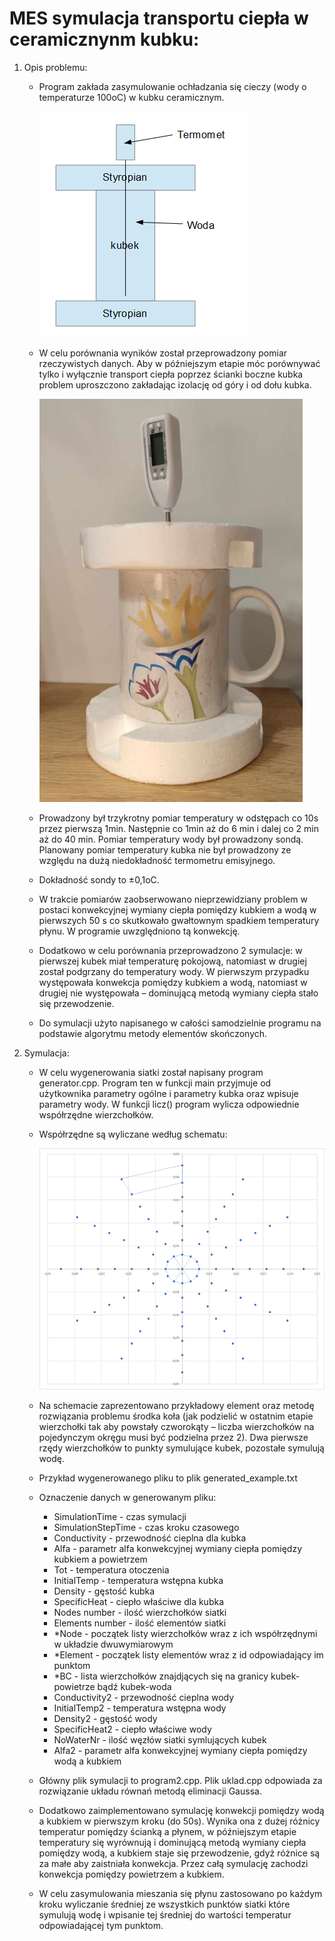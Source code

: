 # MES symulacja transportu ciepła w ceramicznynm kubku:
1. Opis problemu: 
    -  Program zakłada zasymulowanie ochładzania się cieczy (wody o temperaturze 100oC) w kubku ceramicznym.

        ![alt text](image-1.png)
    -  W celu porównania wyników został przeprowadzony pomiar rzeczywistych danych. Aby w późniejszym etapie móc porównywać tylko i wyłącznie transport ciepła poprzez ścianki boczne kubka problem uproszczono zakładając izolację od góry i od dołu kubka.

        ![alt text](image.png)
    -  Prowadzony był trzykrotny pomiar temperatury w odstępach co 10s przez pierwszą 1min. Następnie co 1min aż do 6 min i dalej co 2 min aż do 40 min. Pomiar temperatury wody był prowadzony sondą. Planowany pomiar temperatury kubka nie był prowadzony ze względu na dużą niedokładność termometru emisyjnego.
    -  Dokładność sondy to ±0,1oC.
    -  W trakcie pomiarów zaobserwowano nieprzewidziany problem w postaci konwekcyjnej wymiany ciepła pomiędzy kubkiem a wodą w pierwszych 50 s co skutkowało gwałtownym spadkiem temperatury płynu. W programie uwzględniono tą konwekcję.
    -  Dodatkowo w celu porównania przeprowadzono 2 symulacje: w pierwszej kubek miał temperaturę pokojową, natomiast w drugiej został podgrzany do temperatury wody. W pierwszym przypadku występowała konwekcja pomiędzy kubkiem a wodą, natomiast w drugiej nie występowała – dominującą metodą wymiany ciepła stało się przewodzenie.
    -  Do symulacji użyto napisanego w całości samodzielnie programu na podstawie algorytmu metody elementów skończonych. 
2. Symulacja:
    -  W celu wygenerowania siatki został napisany program generator.cpp. Program ten w funkcji main przyjmuje od użytkownika parametry ogólne i parametry kubka oraz wpisuje parametry wody. W funkcji licz() program wylicza odpowiednie współrzędne wierzchołków.
    -  Współrzędne są wyliczane według schematu:

        ![alt text](image-2.png)
    -  Na schemacie zaprezentowano przykładowy element oraz metodę rozwiązania problemu środka koła (jak podzielić w ostatnim etapie wierzchołki tak aby powstały czworokąty – liczba wierzchołków na pojedynczym okręgu musi być podzielna przez 2). Dwa pierwsze rzędy wierzchołków to punkty symulujące kubek, pozostałe symulują wodę.
    -  Przykład wygenerowanego pliku to plik generated_example.txt
    -  Oznaczenie danych w generowanym pliku:
            
        -  SimulationTime - czas symulacji
        -  SimulationStepTime  - czas kroku czasowego
        -  Conductivity - przewodność cieplna dla kubka
        -  Alfa - parametr alfa konwekcyjnej wymiany ciepła pomiędzy kubkiem a powietrzem
        -  Tot - temperatura otoczenia
        -  InitialTemp - temperatura wstępna kubka
        -  Density - gęstość kubka
        -  SpecificHeat - ciepło właściwe dla kubka
        -  Nodes number - ilość wierzchołków siatki
        -  Elements number - ilość elementów siatki
        -  *Node - początek listy wierzchołków wraz z ich współrzędnymi w układzie dwuwymiarowym
        -  *Element - początek listy elementów wraz z id odpowiadający im punktom
        -  *BC - lista wierzchołków znajdjących się na granicy kubek-powietrze bądź kubek-woda
        -  Conductivity2 - przewodność cieplna wody
        -  InitialTemp2 - temperatura wstępna wody
        -  Density2 - gęstość wody
        -  SpecificHeat2 - ciepło właściwe wody
        -  NoWaterNr - ilość węzłów siatki symlujących kubek
        -  Alfa2 - parametr alfa konwekcyjnej wymiany ciepła pomiędzy wodą a kubkiem
    -  Główny plik symulacji to program2.cpp. Plik uklad.cpp odpowiada za rozwiązanie układu równań metodą eliminacji Gaussa.
    -  Dodatkowo zaimplementowano symulację konwekcji pomiędzy wodą a kubkiem w pierwszym kroku (do 50s). Wynika ona z dużej różnicy temperatur pomiędzy ścianką a płynem, w późniejszym etapie temperatury się wyrównują i dominującą metodą wymiany ciepła pomiędzy wodą, a kubkiem staje się przewodzenie, gdyż różnice są za małe aby zaistniała konwekcja. Przez całą symulację zachodzi konwekcja pomiędzy powietrzem a kubkiem.
    -  W celu zasymulowania mieszania się płynu zastosowano po każdym kroku wyliczanie średniej ze wszystkich punktów siatki które symulują wodę i wpisanie tej średniej do wartości temperatur odpowiadającej tym punktom.
    